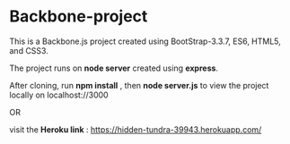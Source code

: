 # Backbone-project

This is a Backbone.js project created using BootStrap-3.3.7, ES6, HTML5, and CSS3.

The project runs on **node server** created using **express**. 

After cloning, run **npm install** , then  **node server.js** to view the project locally on localhost://3000

OR 

visit the **Heroku link** : https://hidden-tundra-39943.herokuapp.com/
